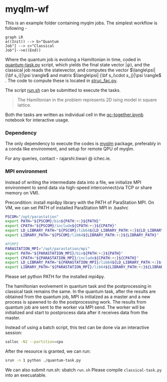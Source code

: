 # myqlm-wf
This is an example folder containing myqlm jobs. The simplest workflow is following -

```mermaid
graph LR
a((Init)) --> b>"Quantum
Job"] --> c>"Classical
Job"]-->e((End))
```

Where the quantum job is evolving a Hamiltonian in time, coded in [quantum-task.py](./quantum-task.py) script, which yields the final state vector $|\psi\rangle$,
and the classical job reads the statevector, and computes the vector $\langle\psi| {\bf s_i}|\psi \rangle$ and matrix $\langle\psi| {\bf s_i\cdot s_j}|\psi \rangle$ . The code to compute these is located in [struc_fac.py](./struc_fac.py).

The script [run.sh](./run.sh) can be submitted to execute the tasks.

> The Hamiltonian in the problem represents 2D ising model in square lattice.

Both the tasks are written as individual cell in the [qc-together.ipynb](./qc-together.ipynb) notebook for interactive usage.

### Dependency

The only dependency to execute the codes is [myqlm](https://myqlm.github.io/) package, preferably in a conda like environment, and setup for remote QPU of myqlm.

For any queries, contact - rajarshi.tiwari @ ichec.ie.

### MPI environment
Instead of writing the intermediate data into a file, we initialize MPI environment to send data via high-speed interconnect(via TCP or share memory on VM).

Precondition: install mpi4py library with the PATH of ParaStation MPI.
On VM, we can set PATH of installed ParaStation MPI in .bashrc

```bash
PSCOM="/opt/parastation"
export PATH="${PSCOM}/bin${PATH:+:}${PATH}"
export CPATH="${PSCOM}/include${CPATH:+:}${CPATH}"
export LD_LIBRARY_PATH="${PSCOM}/lib64${LD_LIBRARY_PATH:+:}${LD_LIBRARY_PATH}"
export LIBRARY_PATH="${PSCOM}/lib64${LIBRARY_PATH:+:}${LIBRARY_PATH}"

#PSMPI
PARASTATION_MPI="/opt/parastation/mpi"
export PATH="${PARASTATION_MPI}/bin${PATH:+:}${PATH}"
export CPATH="${PARASTATION_MPI}/include${CPATH:+:}${CPATH}"
export LD_LIBRARY_PATH="${PARASTATION_MPI}/lib64${LD_LIBRARY_PATH:+:}${LD_LIBRARY_PATH}"
export LIBRARY_PATH="${PARASTATION_MPI}/lib64${LIBRARY_PATH:+:}${LIBRARY_PATH}"
```

Please set python PATH for the installed mpi4py.

The hamiltonian evolvement in quantum task and the postprocessing in classical task remains the same. In the quantum task, after the results are obtained from the quantum job, MPI is initialzed as a master and a new process is spawned to do the postprocessing work. The results from quantum job are sent to the worker via MPI send. The worker will be initialized and start to postprocess data after it receives data from the master.

Instead of using a batch script, this test can be done via an interactive session: 

```bash
salloc -N2 --partition=cpu
```

After the resource is granted, we can run: 

```bash
srun -n 1 python ./quantum-task.py
```

We can also submit run.sh: sbatch `run.sh`
Please compile `classical-task.py` into an execuatable.

